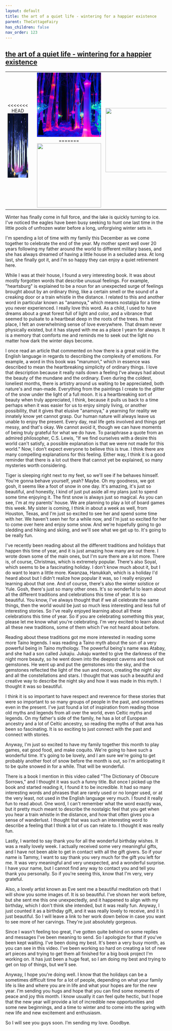 ```yaml
---
layout: default
title: the art of a quiet life - wintering for a happier existence
parent: TheCottageFairy
has_children: false
nav_order: 123
---
```


## [the art of a quiet life - wintering for a happier existence](https://www.youtube.com/watch?v=xHvvMGHmwuU)

<div>
<table align="center">
	<tr>
		<td align="center">
<<<<<<< HEAD
			<img src="../../assets/cottage_fairy_ai_generated_photos/the_art_of_a_quiet_life_-_wintering_for_a_happier_existence-[xHvvMGHmwuU]/generated_00.png" height="200" width="200"/>
		</td>
		<td align="center">
			<img src="../../assets/cottage_fairy_ai_generated_photos/the_art_of_a_quiet_life_-_wintering_for_a_happier_existence-[xHvvMGHmwuU]/generated_01.png" height="200" width="200"/>
		</td>
		<td align="center">
			<img src="../../assets/cottage_fairy_ai_generated_photos/the_art_of_a_quiet_life_-_wintering_for_a_happier_existence-[xHvvMGHmwuU]/generated_02.png" height="200" width="200"/>
=======
			<img src="../../posters/the_art_of_a_quiet_life_-_wintering_for_a_happier_existence-[xHvvMGHmwuU]/generated_00.png" height="200" width="200"/>
		</td>
		<td align="center">
			<img src="../../posters/the_art_of_a_quiet_life_-_wintering_for_a_happier_existence-[xHvvMGHmwuU]/generated_01.png" height="200" width="200"/>
		</td>
		<td align="center">
			<img src="../../posters/the_art_of_a_quiet_life_-_wintering_for_a_happier_existence-[xHvvMGHmwuU]/generated_02.png" height="200" width="200"/>
>>>>>>> ffe52613361410ad9d371a0f80e81de4dd24175f
		</td>
	</tr>
</table>
</div>

Winter has finally come in full force, and the lake is quickly turning to ice. I've noticed the eagles have been busy seeking to hunt one last time in the little pools of unfrozen water before a long, unforgiving winter sets in.

I'm spending a lot of time with my family this December as we come together to celebrate the end of the year. My mother spent well over 20 years following my father around the world to different military bases, and she has always dreamed of having a little house in a secluded area. At long last, she finally got it, and I'm so happy they can enjoy a quiet retirement here.

While I was at their house, I found a very interesting book. It was about mostly forgotten words that describe unusual feelings. For example, "heartsburg" is explained to be a noun for an unexpected surge of feelings brought about by an ordinary thing, like a certain smell or the sound of a creaking door or a train whistle in the distance. I related to this and another word in particular known as "anamoya," which means nostalgia for a time you never experienced. I really love this word. As a child, I used to have dreams about a great forest full of light and color, and a vibrance that seemed to pulsate to a heartbeat deep in the roots of the trees. In that place, I felt an overwhelming sense of love everywhere. That dream never physically existed, but it has stayed with me as a place I yearn for always. It is a memory that comforts me and reminds me to seek out the light no matter how dark the winter days become.

I once read an article that commented on how there is a great void in the English language in regards to describing the complexity of emotions. For example, a word in this book was "marumori," which in essence was described to mean the heartbreaking simplicity of ordinary things. I love that description because it really nails down a feeling I've always had about the beauty of the mundane and the ordinary. Even during the coldest, loneliest months, there is artistry around us waiting to be appreciated, both nature's and man-made. Everything from the paintings I create to the glitter of the snow under the light of a full moon. It is a heartbreaking sort of beauty when truly appreciated, I think, because it pulls us back to a time perhaps when it was easier for us to enjoy simply living, or another possibility, that it gives that elusive "anamoya," a yearning for reality we innately know yet cannot grasp. Our human nature will always leave us unable to enjoy the present. Every day, real life gets involved and things get messy, and that's okay. We cannot avoid it, though we can have moments of being truly grateful for what we do have. To paraphrase a quote from an admired philosopher, C.S. Lewis, "If we find ourselves with a desire this world can't satisfy, a possible explanation is that we were not made for this world." Now, I don't expect everyone to believe this is true. I think there are many compelling explanations for this feeling. Either way, I think it is a good reminder that there is a lot out there that cannot yet be explained, so many mysteries worth considering.

Tiger is sleeping right next to my feet, so we'll see if he behaves himself. You're gonna behave yourself, yeah? Maybe. Oh my goodness, we got gosh, it seems like a foot of snow in one day. It's amazing, it's just so beautiful, and honestly, I kind of just put aside all my plans just to spend some time enjoying it. The first snow is always just so magical. As you can see, I'm at my parents' house. We are planning to play a lot of board games this week. My sister is coming, I think in about a week as well, from Houston, Texas, and I'm just so excited to see her and spend some time with her. We haven't seen her for a while now, and I'm just so excited for her to come over here and enjoy some snow. And we're hopefully going to go sledding and hiking and skiing, and we'll see what we get up to. It's going to be really fun.

I've recently been reading about all the different traditions and holidays that happen this time of year, and it is just amazing how many are out there. I wrote down some of the main ones, but I'm sure there are a lot more. There is, of course, Christmas, which is extremely popular. There's also Soyal, which seems to be a fascinating holiday. I don't know much about it, but I do want to learn a little more. Kwanzaa, Hanukkah, which is a holiday I'd heard about but I didn't realize how popular it was, so I really enjoyed learning about that one. And of course, there's also the winter solstice or Yule. Gosh, there's just so many other ones. It's so wonderful to learn about all the different traditions and celebrations this time of year. It is so beautiful. You know, I've always thought that if we all celebrate the same things, then the world would be just so much less interesting and less full of interesting stories. So I've really enjoyed learning about all these celebrations this time of year. So if you are celebrating something this year, please let me know what you're celebrating. I'm very excited to learn about all these new traditions, some of them which I've not heard about before.

Reading about these traditions got me more interested in reading some more Taino legends. I was reading a Taino myth about the son of a very powerful being in Taino mythology. The powerful being's name was Atabay, and she had a son called Jukajiu. Jukaju wanted to give the darkness of the night more beauty, so he went down into the deepest caverns and took out gemstones. He went up and put the gemstones into the sky, and the gemstones reflected the light of the sun and moon, creating the night sky and all the constellations and stars. I thought that was such a beautiful and creative way to describe the night sky and how it was made in this myth. I thought it was so beautiful.

I think it is so important to have respect and reverence for these stories that were so important to so many groups of people in the past, and sometimes even in the present. I've just found a lot of inspiration from reading those old myths and legends from all over the world, even Celtic myths and legends. On my father's side of the family, he has a lot of European ancestry and a lot of Celtic ancestry, so reading the myths of that area has been so fascinating. It is so exciting to just connect with the past and connect with stories.

Anyway, I'm just so excited to have my family together this month to play games, eat good food, and make coquito. We're going to have such a wonderful time. It's going to be lovely, and I am sure we're going to get probably another foot of snow before the month is out, so I'm anticipating it to be quite snowed in for a while. That will be wonderful.

There is a book I mention in this video called "The Dictionary of Obscure Sorrows," and I thought it was such a funny title. But once I picked up the book and started reading it, I found it to be incredible. It had so many interesting words and phrases that are rarely used or no longer used, or at the very least, not used in the English language very much. I found it really fun to read about. One word, I can't remember what the word exactly was, but it pretty much meant to describe the nostalgic feel that you get when you hear a train whistle in the distance, and how that often gives you a sense of wanderlust. I thought that was such an interesting word to describe a feeling that I think a lot of us can relate to. I thought it was really fun.

Lastly, I wanted to say thank you for all the wonderful birthday wishes. It was a really lovely week. I actually received some very meaningful gifts, and I have not been able to get in contact with all the gift givers. So if your name is Tammy, I want to say thank you very much for the gift you left for me. It was very meaningful and very unexpected, and a wonderful surprise. I have your name, but I cannot find any way to contact you and tell you thank you personally. So if you're seeing this, know that I'm very, very grateful.

Also, a lovely artist known as Eve sent me a beautiful meditation orb that I will show you some images of. It is so beautiful. I've shown her work before, but she sent me this one unexpectedly, and it happened to align with my birthday, which I don't think she intended, but it was really fun. Anyway, I just counted it as a birthday gift, and it was really lovely to receive, and it is just beautiful. So I will leave a link to her work down below in case you want to see more of her carvings. They're just absolutely gorgeous.

Since I wasn't feeling too great, I've gotten quite behind on some replies and messages I've been meaning to send. So I apologize for that if you've been kept waiting. I've been doing my best. It's been a very busy month, as you can see in this video. I've been working so hard on creating a lot of new art pieces and trying to get them all finished for a big book project I'm working on. It has just been a huge feat, so I am doing my best and trying to get on top of things, but we'll see.

Anyway, I hope you're doing well. I know that the holidays can be a sometimes difficult time for a lot of people, depending on what your family life is like and where you are in life and what your hopes are for the new year. I'm sending you hugs and hope that you can find some moments of peace and joy this month. I know usually it can feel quite hectic, but I hope that the new year will provide a lot of incredible new opportunities and some new beginnings, and a time to winter and to come into the spring with new life and new excitement and enthusiasm.

So I will see you guys soon. I'm sending my love. Goodbye.